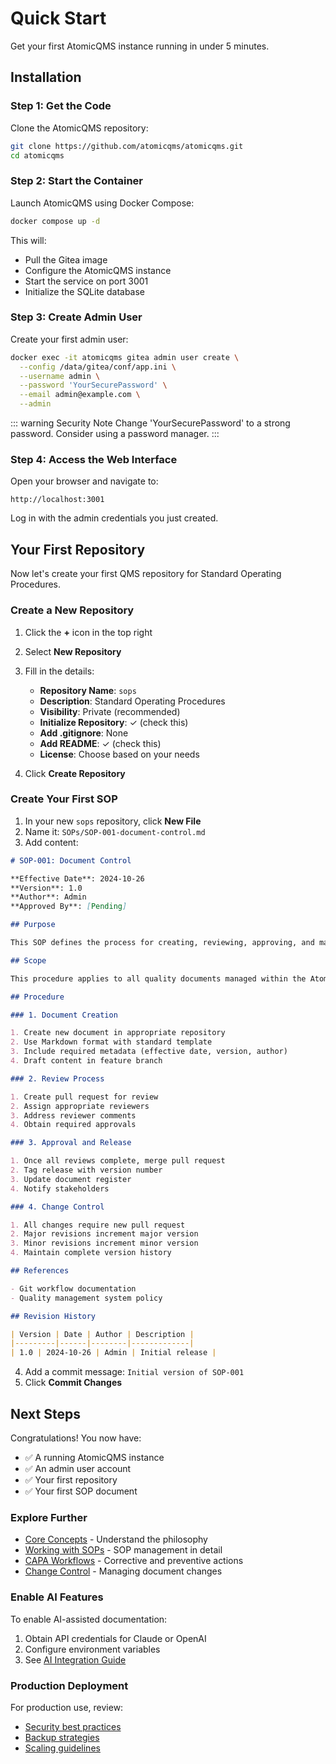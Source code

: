 # Quick Start

Get your first AtomicQMS instance running in under 5 minutes.

## Installation

### Step 1: Get the Code

Clone the AtomicQMS repository:

```bash
git clone https://github.com/atomicqms/atomicqms.git
cd atomicqms
```

### Step 2: Start the Container

Launch AtomicQMS using Docker Compose:

```bash
docker compose up -d
```

This will:
- Pull the Gitea image
- Configure the AtomicQMS instance
- Start the service on port 3001
- Initialize the SQLite database

### Step 3: Create Admin User

Create your first admin user:

```bash
docker exec -it atomicqms gitea admin user create \
  --config /data/gitea/conf/app.ini \
  --username admin \
  --password 'YourSecurePassword' \
  --email admin@example.com \
  --admin
```

::: warning Security Note
Change 'YourSecurePassword' to a strong password. Consider using a password manager.
:::

### Step 4: Access the Web Interface

Open your browser and navigate to:

```
http://localhost:3001
```

Log in with the admin credentials you just created.

## Your First Repository

Now let's create your first QMS repository for Standard Operating Procedures.

### Create a New Repository

1. Click the **+** icon in the top right
2. Select **New Repository**
3. Fill in the details:
   - **Repository Name**: `sops`
   - **Description**: Standard Operating Procedures
   - **Visibility**: Private (recommended)
   - **Initialize Repository**: ✓ (check this)
   - **Add .gitignore**: None
   - **Add README**: ✓ (check this)
   - **License**: Choose based on your needs

4. Click **Create Repository**

### Create Your First SOP

1. In your new `sops` repository, click **New File**
2. Name it: `SOPs/SOP-001-document-control.md`
3. Add content:

```markdown
# SOP-001: Document Control

**Effective Date**: 2024-10-26
**Version**: 1.0
**Author**: Admin
**Approved By**: [Pending]

## Purpose

This SOP defines the process for creating, reviewing, approving, and maintaining Standard Operating Procedures within AtomicQMS.

## Scope

This procedure applies to all quality documents managed within the AtomicQMS system.

## Procedure

### 1. Document Creation

1. Create new document in appropriate repository
2. Use Markdown format with standard template
3. Include required metadata (effective date, version, author)
4. Draft content in feature branch

### 2. Review Process

1. Create pull request for review
2. Assign appropriate reviewers
3. Address reviewer comments
4. Obtain required approvals

### 3. Approval and Release

1. Once all reviews complete, merge pull request
2. Tag release with version number
3. Update document register
4. Notify stakeholders

### 4. Change Control

1. All changes require new pull request
2. Major revisions increment major version
3. Minor revisions increment minor version
4. Maintain complete version history

## References

- Git workflow documentation
- Quality management system policy

## Revision History

| Version | Date | Author | Description |
|---------|------|--------|-------------|
| 1.0 | 2024-10-26 | Admin | Initial release |
```

4. Add a commit message: `Initial version of SOP-001`
5. Click **Commit Changes**

## Next Steps

Congratulations! You now have:

- ✅ A running AtomicQMS instance
- ✅ An admin user account
- ✅ Your first repository
- ✅ Your first SOP document

### Explore Further

- [Core Concepts](./core-concepts.md) - Understand the philosophy
- [Working with SOPs](./sops.md) - SOP management in detail
- [CAPA Workflows](./capa.md) - Corrective and preventive actions
- [Change Control](./change-control.md) - Managing document changes

### Enable AI Features

To enable AI-assisted documentation:

1. Obtain API credentials for Claude or OpenAI
2. Configure environment variables
3. See [AI Integration Guide](/ai-integration/)

### Production Deployment

For production use, review:

- [Security best practices](/deployment/configuration.html#security)
- [Backup strategies](/deployment/configuration.html#backups)
- [Scaling guidelines](/deployment/scaling.html)
